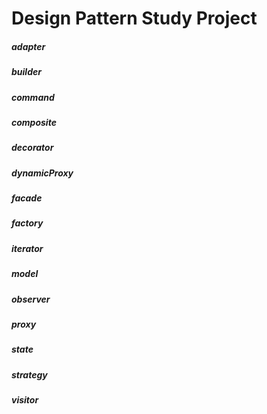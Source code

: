 Design Pattern Study Project
======

##### adapter
##### builder
##### command
##### composite
##### decorator
##### dynamicProxy
##### facade
##### factory
##### iterator
##### model
##### observer
##### proxy
##### state
##### strategy
##### visitor


